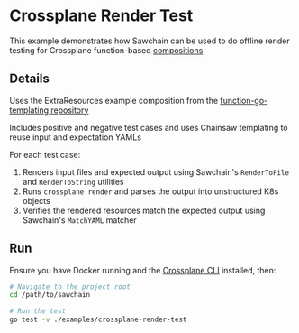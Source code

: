 # Crossplane Render Test

This example demonstrates how Sawchain can be used to do offline render testing for Crossplane function-based [compositions](https://docs.crossplane.io/latest/concepts/compositions/)

## Details

Uses the ExtraResources example composition from the [function-go-templating repository](https://github.com/crossplane-contrib/function-go-templating/tree/main/example/extra-resources)

Includes positive and negative test cases and uses Chainsaw templating to reuse input and expectation YAMLs

For each test case:

1. Renders input files and expected output using Sawchain's `RenderToFile` and `RenderToString` utilities
1. Runs `crossplane render` and parses the output into unstructured K8s objects
1. Verifies the rendered resources match the expected output using Sawchain's `MatchYAML` matcher

## Run

Ensure you have Docker running and the [Crossplane CLI](https://docs.crossplane.io/latest/cli/) installed, then:

```bash
# Navigate to the project root
cd /path/to/sawchain

# Run the test
go test -v ./examples/crossplane-render-test
```
